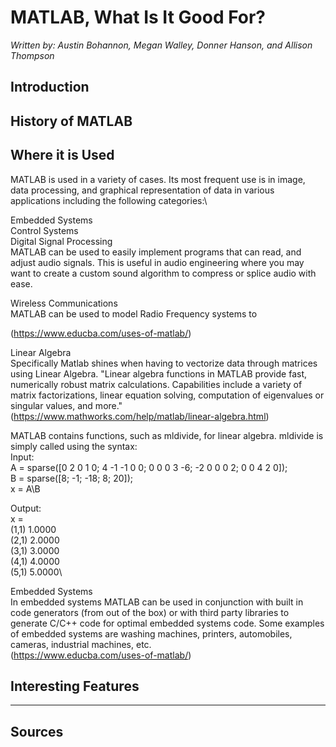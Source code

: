 # MATLAB, What Is It Good For?

*Written by: Austin Bohannon, Megan Walley, Donner Hanson, and Allison Thompson*

## Introduction

## History of MATLAB

## Where it is Used
MATLAB is used in a variety of cases. Its most frequent use is in image, data processing, and graphical representation of data in various applications including the following categories:\ 

Embedded Systems\
Control Systems\
Digital Signal Processing\
MATLAB can be used to easily implement programs that can read, and adjust audio signals. This is useful in audio engineering where you may want to create a custom sound algorithm to compress or splice audio with ease.

Wireless Communications\
MATLAB can be used to model Radio Frequency systems to 

(https://www.educba.com/uses-of-matlab/)

Linear Algebra\
Specifically Matlab shines when having to vectorize data through matrices using Linear Algebra. "Linear algebra functions in MATLAB provide fast, numerically robust matrix calculations. Capabilities include a variety of matrix factorizations, linear equation solving, computation of eigenvalues or singular values, and more."\
(https://www.mathworks.com/help/matlab/linear-algebra.html)

MATLAB contains functions, such as mldivide, for linear algebra. mldivide is simply called using the syntax:\
Input:\
A = sparse([0 2 0 1 0; 4 -1 -1 0 0; 0 0 0 3 -6; -2 0 0 0 2; 0 0 4 2 0]);\
B = sparse([8; -1; -18; 8; 20]);\
x = A\B

Output:\
x = \
   (1,1)       1.0000\
   (2,1)       2.0000\
   (3,1)       3.0000\
   (4,1)       4.0000\
   (5,1)       5.0000\

Embedded Systems\
In embedded systems MATLAB can be used in conjunction with built in code generators (from out of the box) or with third party libraries to generate C/C++ code for optimal embedded systems code. Some examples of embedded systems are washing machines, printers, automobiles, cameras, industrial machines, etc. \
(https://www.educba.com/uses-of-matlab/)

## Interesting Features

---

## Sources
